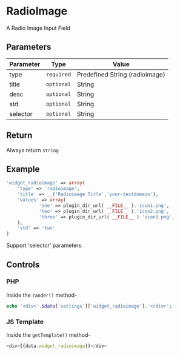 
# RadioImage
A Radio Image Input Field

## Parameters
Parameter | Type | Value
--- | --- | ---
type | `required` | Predefined String (radioimage)
title | `optional` | String
desc | `optional` | String
std | `optional` | String
selector | `optional` | String

## Return
Always return `string`

## Example
```php
'widget_radioimage' => array(
    'type' => 'radioimage',
    'title' => __('Radioimage Title','your-textdomain'),
    'values' => array(
            'one' => plugin_dir_url( __FILE__ ).'icon1.png',
            'two' => plugin_dir_url( __FILE__ ).'icon2.png',
            'three' => plugin_dir_url( __FILE__ ).'icon3.png',
	),
    'std' => 'two'
)
```
Support 'selector' parameters.


## Controls
### PHP
Inside the `rander()` method-
```php
echo '<div>'.$data['settings']['widget_radioimage'].'</div>';
```

### JS Template
Inside the `getTemplate()` method-
```js
<div>{{data.widget_radioimage}}</div>
```
